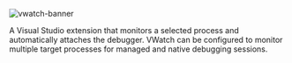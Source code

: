 ![vwatch-banner](https://xbackbone.davidrjames.co.uk/vAbO4/LIBINikE51.png/raw)

A Visual Studio extension that monitors a selected process and automatically attaches the debugger. VWatch can be configured to monitor multiple target processes for managed and native debugging sessions.
